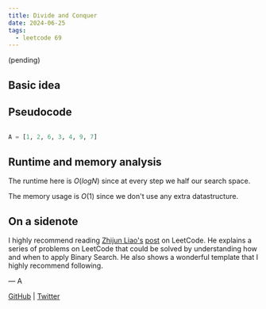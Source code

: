 ```yaml
---
title: Divide and Conquer
date: 2024-06-25
tags:
  - leetcode 69
---
```


(pending)

## Basic idea

## Pseudocode

```python

A = [1, 2, 6, 3, 4, 9, 7]


```

## Runtime and memory analysis

The runtime here is $O(log N)$ since at every step we half our search space.

The memory usage is $O(1)$ since we don't use any extra datastructure.

## On a sidenote

I highly recommend reading [Zhijun Liao's](https://leetcode.com/u/zhijun_liao/) [post](https://leetcode.com/problems/minimum-number-of-days-to-make-m-bouquets/solutions/769703/python-clear-explanation-powerful-ultimate-binary-search-template-solved-many-problems/) on LeetCode.
He explains a series of problems on LeetCode that could be solved by understanding how and when to apply Binary Search. He also shows a wonderful template that I highly recommend following.

— A

[GitHub](https://github.com/athkdev) | [Twitter](https://twitter.com/athkdev)
